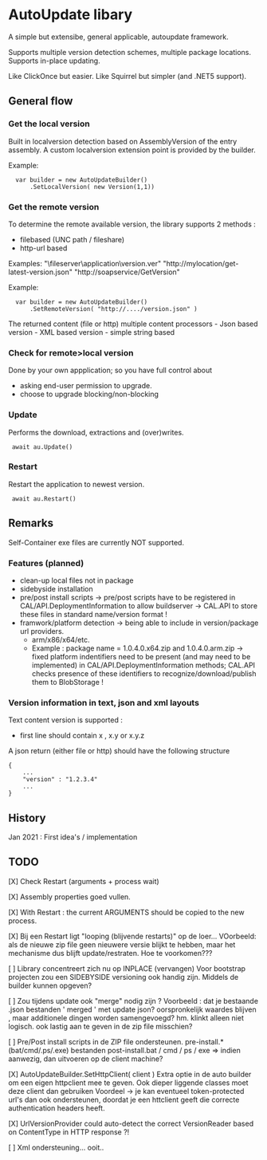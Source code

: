﻿# AutoUpdate libary
A simple but extensibe, general applicable, autoupdate framework.

Supports multiple version detection schemes, multiple package locations. 
Supports in-place updating.

Like ClickOnce but easier.
Like Squirrel but simpler (and .NET5 support).

## General flow 

### Get the local version
Built in localversion detection based on AssemblyVersion of the entry assembly.
A custom localversion extension point is provided by the builder.

Example:  
```
  var builder = new AutoUpdateBuilder()
      .SetLocalVersion( new Version(1,1))
```

### Get the remote version
To determine the remote available version, the library supports 2 methods : 
- filebased (UNC path / fileshare)
- http-url based

Examples:
"\\fileserver\application\version.ver" 
"http://mylocation/get-latest-version.json"
"http://soapservice/GetVersion"

Example:  
```
  var builder = new AutoUpdateBuilder()
      .SetRemoteVersion( "http://..../version.json" )
```

The returned content (file or http)	multiple content processors
	- Json based version
	- XML based version
	- simple string based 


### Check for remote>local version 

Done by your own appplication; so you have full control about
- asking end-user permission to upgrade.
- choose to upgrade blocking/non-blocking

### Update
Performs the download, extractions and (over)writes.
```
 await au.Update()
```

### Restart 
Restart the application to newest version.
```
 await au.Restart()
```

## Remarks
Self-Container exe files are currently NOT supported.

### Features (planned)

- clean-up local files not in package
- sidebyside installation
- pre/post install scripts
 -> pre/post scripts have to be registered in CAL/API.DeploymentInformation to allow buildserver -> CAL.API to store these files in standard name/version format !
- framwork/platform detection -> being able to include in version/package url providers.
  - arm/x86/x64/etc.
  - Example : package name = 1.0.4.0.x64.zip and 1.0.4.0.arm.zip
   -> fixed platform indentifiers need to be present (and may need to be implemented) in CAL/API.DeploymentInformation methods; CAL.API checks presence of these identifiers to recognize/download/publish them to BlobStorage !

### Version information in text, json and xml layouts

Text content version is supported :
- first line should contain x , x.y or x.y.z 

A json return (either file or http) should have the following structure
```
{
	...
	"version" : "1.2.3.4"
	...
}
```



## History
Jan 2021 : First idea's / implementation


## TODO 

[X] Check Restart (arguments + process wait)

[X] Assembly properties goed vullen.

[X] With Restart : the current ARGUMENTS should be copied to the new process.

[X] Bij een Restart ligt "looping (blijvende restarts)" op de loer...
	VOorbeeld: als de nieuwe zip file geen nieuwere versie blijkt te hebben, maar het mechanisme dus blijft update/restraten. 
	Hoe te voorkomen???

[ ] Library concentreert zich nu op INPLACE (vervangen) 
    Voor bootstrap projecten zou een SIDEBYSIDE versioning ook handig zijn.
	Middels de builder kunnen opgeven?

[ ] Zou tijdens update ook "merge"  nodig zijn ? 
	Voorbeeld : dat je bestaande .json bestanden ' merged ' met update json? oorspronkelijk waardes blijven , maar additionele dingen worden samengevoegd? hm. 
	klinkt alleen niet logisch. ook lastig aan te geven in de zip file misschien?


[ ] Pre/Post install scripts in de ZIP file ondersteunen. 
	pre-install.* (bat/cmd/.ps/.exe) bestanden
    post-install.bat / cmd / ps / exe => indien aanwezig, dan uitvoeren op de client machine?

[X] AutoUpdateBuilder.SetHttpClient( client ) 
    Extra optie in de auto builder om een eigen httpclient mee te geven. 
	Ook dieper liggende classes moet deze client dan gebruiken
	Voordeel -> je kan eventueel token-protected url's dan ook ondersteunen, doordat je een httclient geeft die correcte authentication headers heeft.
		
[X] UrlVersionProvider could auto-detect the correct VersionReader based on ContentType in HTTP response ?!
  
[ ] Xml ondersteuning... ooit..